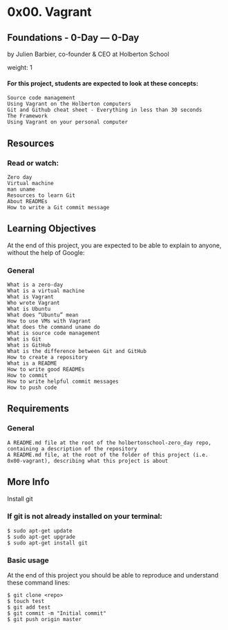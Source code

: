 # 0x00. Vagrant

## Foundations - 0-Day ― 0-Day

by Julien Barbier, co-founder & CEO at Holberton School

weight: 1

#### For this project, students are expected to look at these concepts:

    Source code management
    Using Vagrant on the Holberton computers
    Git and Github cheat sheet - Everything in less than 30 seconds
    The Framework
    Using Vagrant on your personal computer

## Resources

### Read or watch:

    Zero day
    Virtual machine
    man uname
    Resources to learn Git
    About READMEs
    How to write a Git commit message

## Learning Objectives

At the end of this project, you are expected to be able to explain to anyone, without the help of Google:
### General

    What is a zero-day
    What is a virtual machine
    What is Vagrant
    Who wrote Vagrant
    What is Ubuntu
    What does “Ubuntu” mean
    How to use VMs with Vagrant
    What does the command uname do
    What is source code management
    What is Git
    What is GitHub
    What is the difference between Git and GitHub
    How to create a repository
    What is a README
    How to write good READMEs
    How to commit
    How to write helpful commit messages
    How to push code

## Requirements
### General

    A README.md file at the root of the holbertonschool-zero_day repo, containing a description of the repository
    A README.md file, at the root of the folder of this project (i.e. 0x00-vagrant), describing what this project is about

## More Info
Install git

### If git is not already installed on your terminal:
```
$ sudo apt-get update
$ sudo apt-get upgrade
$ sudo apt-get install git
```
### Basic usage

At the end of this project you should be able to reproduce and understand these command lines:
```
$ git clone <repo>
$ touch test
$ git add test
$ git commit -m "Initial commit"
$ git push origin master
```
